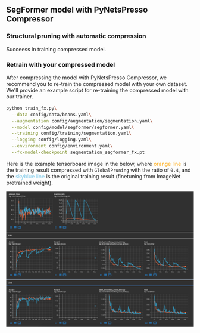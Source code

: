 
## SegFormer model with PyNetsPresso Compressor



### Structural pruning with automatic compression

Succeess in training compressed model.

### Retrain with your compressed model

After compressing the model with PyNetsPresso Compressor, we recommend you to re-train the compressed model with your own dataset.  
We'll provide an example script for re-training the compressed model with our trainer.

```bash
python train_fx.py\
  --data config/data/beans.yaml\
  --augmentation config/augmentation/segmentation.yaml\
  --model config/model/segformer/segformer.yaml\
  --training config/training/segmentation.yaml\
  --logging config/logging.yaml\
  --environment config/environment.yaml\
  --fx-model-checkpoint segmentation_segformer_fx.pt
```

Here is the example tensorboard image in the below, where <span style="color:orange">orange line</span> is the training result compressed with `GlobalPruning` with the ratio of `0.4`, and the  <span style="color:skyblue">skyblue line</span> is the original training result (finetuning from ImageNet pretrained weight).

![Retrain result](../assets/pynetspresso_best_practice_compress_and_retrain_01.png)

<br/>
<br/>